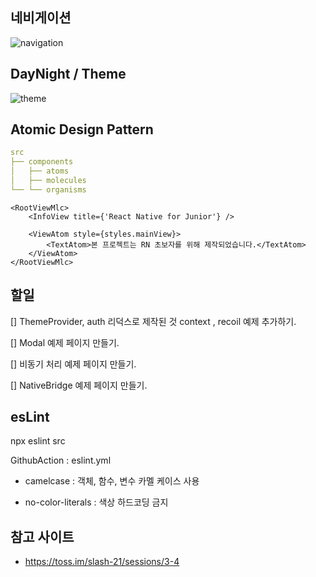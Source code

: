 ## 네비게이션

![navigation](https://github.com/KimJeonghun91/rnBoilerPlate/assets/39161206/a46e77eb-48d5-4d76-b2fa-94a1bbf0e692)


## DayNight / Theme

![theme](https://github.com/KimJeonghun91/rnBoilerPlate/assets/39161206/a9e83665-e6fa-4920-86b7-aec43f91e856)


## Atomic Design Pattern

```yaml
src
├── components
│   ├── atoms
│   ├── molecules
└── └── organisms
```

```tsx
<RootViewMlc>
    <InfoView title={'React Native for Junior'} />

    <ViewAtom style={styles.mainView}>
        <TextAtom>본 프로젝트는 RN 초보자를 위해 제작되었습니다.</TextAtom>
    </ViewAtom>
</RootViewMlc>
```


## 할일

[] ThemeProvider, auth 리덕스로 제작된 것 context , recoil 예제 추가하기.

[] Modal 예제 페이지 만들기.

[] 비동기 처리 예제 페이지 만들기.

[] NativeBridge 예제 페이지 만들기.


## esLint

npx eslint src

GithubAction : eslint.yml

- camelcase : 객체, 함수, 변수 카멜 케이스 사용

- no-color-literals : 색상 하드코딩 금지


## 참고 사이트

- https://toss.im/slash-21/sessions/3-4
